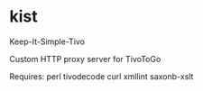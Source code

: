 # kist
Keep-It-Simple-Tivo

Custom HTTP proxy server for TivoToGo

Requires:
  perl
  tivodecode
  curl
  xmllint
  saxonb-xslt
